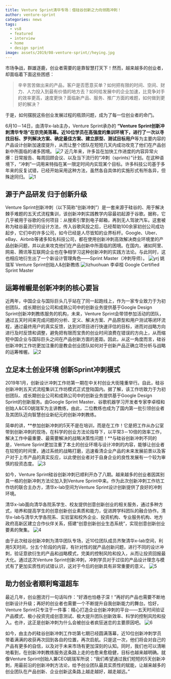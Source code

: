 ```yaml
---
title: Venture Sprint清华专场：借硅谷创新之力向领跑冲刺！
author: venture-sprint
categories: news
tags:
  - vs8
  - featured
  - interview
  - home
  - design sprint
image: assets/2019/08-venture-sprint//heying.jpg
---
```

市场争战，群雄逐鹿，创业者需要的是靠智慧打天下！然而，越来越多的创业者，却面临着下面这些困惑：
>辛辛苦苦做出来的产品，客户是否愿意买单？如何把有限的时间、空间、财力、人力投入到最有价值的地方去？如何给发展中的企业加速，比竞争对手的效率更高，速度更快？面临新产品、服务、推广方面的难题，如何做到更好的解决？

于是，如何摆脱这些创业发展过程的瓶颈问题，成为了每一位创业者的命门。

6月10－14日，由清华x-lab主办，Venture Sprint承办的 **“Venture Sprint创新冲刺清华专场”**在京完美落幕。近10位学员在高强度的集训环境下，进行了一次**以寻找目标、罗列解决方案、确定最佳方案、建立原型、测试目标用户**等为主要内容的产品设计创新加速度提升，从而让整个团队在短短几天内成功攻克了他们在产品创新中所面临的诸多困境。
![7](/assets/2019/08-venture-sprint/7.jpg)
近几年来，许多旨在加快工作进度的内容异常火爆：日常报告、每周回顾会议、以及当下流行的“冲刺（sprints）”计划。在这种语境下，“冲刺”一词用来特指在某一限定时间内实现某个目标。许多科技公司基于多年来的反复试错，已经开始采用这种方法，虽然各自具体的实施形式有所各异，但殊途同归。
![1](/assets/2019/08-venture-sprint/1.jpg)

## 源于产品研发  归于创新升级

Venture Sprint创新冲刺（以下简称“创新冲刺”）是一套来源于硅谷的、用于解决棘手难题的五天式流程集训，该创新冲刺实践教学内容最初起源于谷歌。据称，它几乎被用于谷歌的任何项目：从搜索引擎到电子邮箱，再到无人驾驶汽车。这套被称为硅谷最流行的设计方法，传入谷歌风投之后，已经帮助100余家初创公司成功起步，它们中的许多公司，如今已经是人尽皆知的业界标杆。Google、Uber、eBay、Airbnb等诸多知名科技公司，都在使用创新冲刺高效解决商业环境里的产品创新问题，并以此来攻克他们在产品创新中所面临的困境。在国内，诸如阿里、网易、腾讯等互联网企业也在争相学习这种创新冲刺的实践方法论。与此同时，这也相应地衍生出了一个新设计管理角色——Sprint Master（冲刺导师）。
![yrj](/assets/2019/08-venture-sprint/yrj.jpg)
姚瑞军 Venture Sprint创始人&创新教练
![lizhuohuan](/assets/2019/08-venture-sprint/lizhuohuan.jpg)
李卓桓 Google Certified Sprint Master

## 运筹帷幄是创新冲刺的核心要旨

近两年，中国企业与国际巨头几乎站在了同一起跑线上，作为一家专业致力于为初创团队、成长期创业公司和成熟公司中的创新业务提供基于Google Design Sprint创新冲刺教练服务的机构，未来，Venture Sprint会带领参加活动的团队，通过五天时间来完成问题的分析、定义、解决方案、产品原型和用户测试等闭环流程，通过最终用户的真实反馈，达到对项目进行快速评估的目标，进而对战略方向进行及时反馈和调整，避免把有限而宝贵的创业时间浪费在错误的方向上，从而缩短中国企业与国际巨头之间在产品创新方面的差距。因此，从这一角度而言，硅谷创新冲刺工作坊更加注重的是教会创业团队如何对于创新产品正确立项分析与战略的运筹帷幄。
![2](/assets/2019/08-venture-sprint/2.jpg)

## 立足本土创业环境  创新Sprint冲刺模式

2019年1月，创新设计冲刺工作坊第一期在中关村创业大街隆重举行。自此，硅谷创新冲刺五天式流程集训工作坊模式正式登陆国内。据了解，该工作坊致力于为初创团队、成长期创业公司和成熟公司中的创新业务提供基于Google Design Sprint的创新服务。由Google Sprint Master、谷歌机器学习开发者专家李卓桓和创始人&CEO姚瑞军为主讲教练，由此，二位教练也成为了国内第一批引领创业者及其团队迈向智慧创业新纪元的创新冲刺教练。

简单的讲，**参加创新冲刺的5天不是在培训，而是在工作！它是把工作从办公室带到创新冲刺的现场，在科学的创业方法论指导下，以平常3－10倍的效率工作，解决工作中最重要、最需要解决的战略决策性问题！**与硅谷创新冲刺不同的是，Venture Sprint更加注重了本土的创业环境与设计冲刺的内容，能够让创业者在较短的时间里，通过系统的战略打磨，迅速看清企业产品的未来发展前景以及客户对于上市产品的真实反应，以此使创业者对于自身企业的良性发展有一个较为审慎的投资态度。
![3](/assets/2019/08-venture-sprint/3.jpg)

如今，Venture Sprint硅谷创新冲刺已顺利开办了八期。越来越多的创业者因其别具一格的创新冲刺方法论加入到Venture Sprint中来。作为此次创新冲刺工作坊工作坊的联合主办方，清华x-lab空间为Venture Sprint设计创新提供了良好的冲刺环境。

清华x-lab面向清华各院系学生、校友提供创意创新创业的相关服务，通过多种方式，培养和提高学生的创意创新创业素质和能力，促进跨学科团队的融合协作。清华x-lab与清华大学各院系、实验室和校外企业、投资机构、专业服务机构、地方政府高新区建立合作伙伴关系，搭建“创意创新创业生态系统”，实现创意创新创业要素的聚集。
![4](/assets/2019/08-venture-sprint/4.jpg)

由于此次硅谷创新冲刺为清华团队专场，近10位团队成员齐聚清华x-lab空间，利用5天时间，分五个阶段的内容，有针对性的就产品创新问题，进行不同的设计冲刺，验证意欲衍生的产品和战略模式，完美的控制风险和投入，从而让投资回报最大化。通过这次Venture Sprint创新冲刺，冲刺学员对于过往的产品设计理念与模式有了更加实质性的试错认识，这对于今后的创新具有非常重要的意义。
![5](/assets/2019/08-venture-sprint/5.jpg)

## 助力创业者顺利弯道超车

最近几年，创业圈流行一句话叫作：“好酒也怕巷子深！”再好的产品也需要不断地创新设计升级；再好的创业者也需要一个不断提升自我创新能力的舞台。恰好，Venture Sprint只专注于一件事：精心打造企业创新冲刺的平台——五天时间验证产品模式、极小投资完成创意测试、极大提升团队创新效率、科学的控制风险和投入。也许，这正是创新冲刺为什么会被创业者疯狂迷恋的主要原因吧。
![6](/assets/2019/08-venture-sprint/6.jpg)

如今，由主办的硅谷创新冲刺工作坊第七期已经圆满落幕，近10位创新冲刺学员带着满满的收获再次回到各自的位置，再次启航。只是这一次，他们将会对自己的产品有更多的自信，以及对于未来市场有更加深刻的认知。同时，我们也可以清晰地看到，在创新冲刺教练服务这条路上走的也愈来愈稳健，目标也越来越明确。就像Venture Sprint创始人兼CEO姚瑞军所说：“我们希望通过我们短短的5天创新冲刺，用最前沿的创新冲刺方法论，给予创业团队最具实质性的赋能，让越来越多的创业团队在产品创新、企业创新这条路上越走越好，越走越远。”
